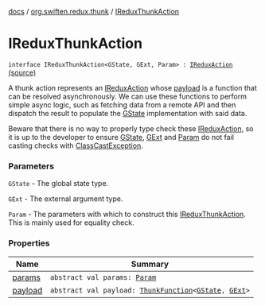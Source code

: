 [docs](../../index.md) / [org.swiften.redux.thunk](../index.md) / [IReduxThunkAction](./index.md)

# IReduxThunkAction

`interface IReduxThunkAction<GState, GExt, Param> : `[`IReduxAction`](../../org.swiften.redux.core/-i-redux-action.md) [(source)](https://github.com/protoman92/KotlinRedux/tree/master/common\common-thunk\src\main\kotlin/org/swiften/redux/thunk/ThunkMiddleware.kt#L50)

A thunk action represents an [IReduxAction](../../org.swiften.redux.core/-i-redux-action.md) whose [payload](payload.md) is a function that can be resolved
asynchronously. We can use these functions to perform simple async logic, such as fetching data
from a remote API and then dispatch the result to populate the [GState](index.md#GState) implementation with said
data.

Beware that there is no way to properly type check these [IReduxAction](../../org.swiften.redux.core/-i-redux-action.md), so it is up to the
developer to ensure [GState](index.md#GState), [GExt](index.md#GExt) and [Param](index.md#Param) do not fail casting checks with
[ClassCastException](http://docs.oracle.com/javase/6/docs/api/java/lang/ClassCastException.html).

### Parameters

`GState` - The global state type.

`GExt` - The external argument type.

`Param` - The parameters with which to construct this [IReduxThunkAction](./index.md). This is mainly
used for equality check.

### Properties

| Name | Summary |
|---|---|
| [params](params.md) | `abstract val params: `[`Param`](index.md#Param) |
| [payload](payload.md) | `abstract val payload: `[`ThunkFunction`](../-thunk-function.md)`<`[`GState`](index.md#GState)`, `[`GExt`](index.md#GExt)`>` |
